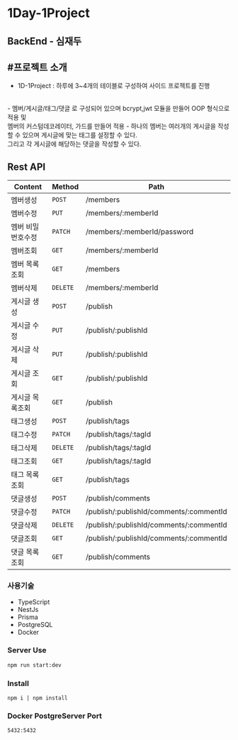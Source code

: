 # 1Day-1Project

## BackEnd - 심재두

## #프로젝트 소개
- 1D-1Project : 하루에 3~4개의 테이블로 구성하여 사이드 프로젝트를 진행
<br>
- 멤버/게시글/태그/댓글 로 구성되어 있으며 bcrypt,jwt 모듈을 만들어 OOP 형식으로 적용 및
<br>
멤버의 커스텀데코레이터, 가드를 만들어 적용
- 하나의 멤버는 여러개의 게시글을 작성할 수 있으며 게시글에 맞는 태그를 설정할 수 있다.
<br>
그리고 각 게시글에 해당하는 댓글을 작성할 수 있다.

## Rest API
| Content   | Method   | Path                                    |
|-----------|----------|-----------------------------------------|
| 멤버생성      | `POST`   | /members                                |
| 멤버수정      | `PUT`    | /members/:memberId                      |
| 멤버 비밀번호수정 | `PATCH`  | /members/:memberId/password             |
| 멤버조회      | `GET`    | /members/:memberId                      |
| 멤버 목록조회   | `GET`    | /members                                |
| 멤버삭제      | `DELETE` | /members/:memberId                      |
| 게시글 생성    | `POST`   | /publish                                |
| 게시글 수정    | `PUT`    | /publish/:publishId                     |
| 게시글 삭제    | `PUT`    | /publish/:publishId                     |
| 게시글 조회    | `GET`    | /publish/:publishId                     |
| 게시글 목록조회  | `GET`    | /publish                                |
| 태그생성      | `POST`   | /publish/tags                           |
| 태그수정      | `PATCH`  | /publish/tags/:tagId                    |
| 태그삭제      | `DELETE` | /publish/tags/:tagId                    |
| 태그조회      | `GET`    | /publish/tags/:tagId                    |
| 태그 목록조회   | `GET`    | /publish/tags                           |
| 댓글생성      | `POST`   | /publish/comments                       |
| 댓글수정      | `PATCH`  | /publish/:publishId/comments/:commentId |
| 댓글삭제      | `DELETE` | /publish/:publishId/comments/:commentId |
| 댓글조회      | `GET`    | /publish/:publishId/comments/:commentId |
| 댓글 목록조회   | `GET`    | /publish/comments                       |


### 사용기술

- TypeScript
- NestJs
- Prisma
- PostgreSQL
- Docker



### Server Use

```bash
npm run start:dev
```

### Install
```angular2html
npm i | npm install
```

### Docker PostgreServer Port
```angular2html
5432:5432
```